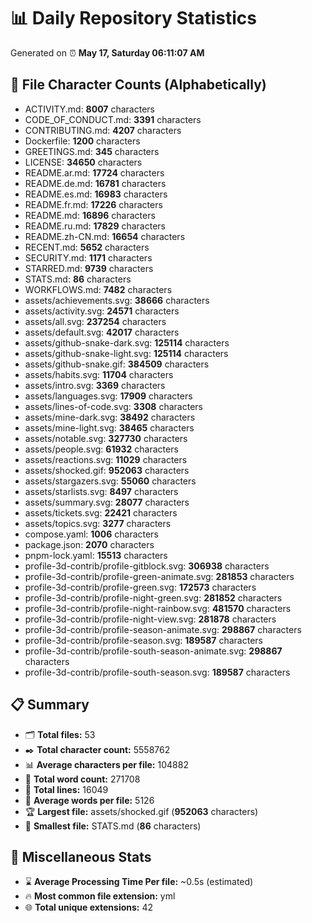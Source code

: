 # 📊 Daily Repository Statistics
Generated on ⏰ **May 17, Saturday 06:11:07 AM**

## 📂 File Character Counts (Alphabetically)
- ACTIVITY.md: **8007** characters
- CODE_OF_CONDUCT.md: **3391** characters
- CONTRIBUTING.md: **4207** characters
- Dockerfile: **1200** characters
- GREETINGS.md: **345** characters
- LICENSE: **34650** characters
- README.ar.md: **17724** characters
- README.de.md: **16781** characters
- README.es.md: **16983** characters
- README.fr.md: **17226** characters
- README.md: **16896** characters
- README.ru.md: **17829** characters
- README.zh-CN.md: **16654** characters
- RECENT.md: **5652** characters
- SECURITY.md: **1171** characters
- STARRED.md: **9739** characters
- STATS.md: **86** characters
- WORKFLOWS.md: **7482** characters
- assets/achievements.svg: **38666** characters
- assets/activity.svg: **24571** characters
- assets/all.svg: **237254** characters
- assets/default.svg: **42017** characters
- assets/github-snake-dark.svg: **125114** characters
- assets/github-snake-light.svg: **125114** characters
- assets/github-snake.gif: **384509** characters
- assets/habits.svg: **11704** characters
- assets/intro.svg: **3369** characters
- assets/languages.svg: **17909** characters
- assets/lines-of-code.svg: **3308** characters
- assets/mine-dark.svg: **38492** characters
- assets/mine-light.svg: **38465** characters
- assets/notable.svg: **327730** characters
- assets/people.svg: **61932** characters
- assets/reactions.svg: **11029** characters
- assets/shocked.gif: **952063** characters
- assets/stargazers.svg: **55060** characters
- assets/starlists.svg: **8497** characters
- assets/summary.svg: **28077** characters
- assets/tickets.svg: **22421** characters
- assets/topics.svg: **3277** characters
- compose.yaml: **1006** characters
- package.json: **2070** characters
- pnpm-lock.yaml: **15513** characters
- profile-3d-contrib/profile-gitblock.svg: **306938** characters
- profile-3d-contrib/profile-green-animate.svg: **281853** characters
- profile-3d-contrib/profile-green.svg: **172573** characters
- profile-3d-contrib/profile-night-green.svg: **281852** characters
- profile-3d-contrib/profile-night-rainbow.svg: **481570** characters
- profile-3d-contrib/profile-night-view.svg: **281878** characters
- profile-3d-contrib/profile-season-animate.svg: **298867** characters
- profile-3d-contrib/profile-season.svg: **189587** characters
- profile-3d-contrib/profile-south-season-animate.svg: **298867** characters
- profile-3d-contrib/profile-south-season.svg: **189587** characters

## 📋 Summary
- 🗂️ **Total files:** 53
- ✒️ **Total character count:** 5558762
- 📊 **Average characters per file:** 104882
- 📝 **Total word count:** 271708
- 🧾 **Total lines:** 16049
- 📐 **Average words per file:** 5126
- 🏆 **Largest file:** assets/shocked.gif (**952063** characters)
- 🥉 **Smallest file:** STATS.md (**86** characters)

## 🌟 Miscellaneous Stats
- ⌛ **Average Processing Time Per file:** ~0.5s (estimated)
- 🔥 **Most common file extension:** yml
- 🌐 **Total unique extensions:** 42
